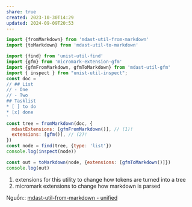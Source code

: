 ```yaml
---
share: true
created: 2023-10-30T14:29
updated: 2024-09-09T20:53
---
```

```js title="Tạo cây cú pháp từ markdown"
import {fromMarkdown} from 'mdast-util-from-markdown'
import {toMarkdown} from 'mdast-util-to-markdown'

import {find} from 'unist-util-find'
import {gfm} from 'micromark-extension-gfm'
import {gfmFromMarkdown, gfmToMarkdown} from 'mdast-util-gfm'
import { inspect } from "unist-util-inspect";
const doc = `
// ## List 
// - One
// - Two 
## Tasklist
* [ ] to do
* [x] done
`
const tree = fromMarkdown(doc, {
  mdastExtensions: [gfmFromMarkdown()], // (1)!
  extensions: [gfm()], // (2)!
})
const node = find(tree, {type: 'list'})
console.log(inspect(node))

const out = toMarkdown(node, {extensions: [gfmToMarkdown()]})
console.log(out)
```

1. extensions for this utility to change how tokens are turned into a tree 
2. micromark extensions to change how markdown is parsed

Nguồn:: [mdast-util-from-markdown - unified](https://unifiedjs.com/explore/package/mdast-util-from-markdown/)